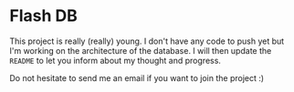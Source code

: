 # Flash DB

This project is really (really) young. I don't have any code to push yet but I'm working on the architecture of the database.
I will then update the `README` to let you inform about my thought and progress.

Do not hesitate to send me an email if you want to join the project :)
